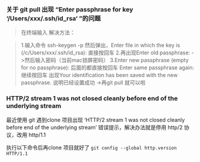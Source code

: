 
### 关于 git pull 出现 “Enter passphrase for key ‘/Users/xxx/.ssh/id_rsa‘ ”的问题

>在终端输入
>解决方法：

> 1.输入命令 ssh-keygen -p
> 然后弹出，Enter file in which the key is (/c/Users/xxx/.ssh/id_rsa):
> 直接按回车
> 2.再出现Enter old passphrase:
> ->然后输入密码（当前mac锁屏密码）
> 3.Enter new passphrase (empty for no passphrase):
> 后面的都直接按回车
> Enter same passphrase again:
> 继续按回车
> 出现Your identification has been saved with the new passphrase.
> 说明已经设置成功
> ->再git pull 就可以啦



### HTTP/2 stream 1 was not closed cleanly before end of the underlying stream


最近使用 git 遇到clone 项目出现 ‘HTTP/2 stream 1 was not closed cleanly before end of the underlying stream’ 错误提示，解决办法就是停用 http/2 协议，改用 http/1.1

执行以下命令后再clone 项目就好了
`
git config --global http.version HTTP/1.1
`
